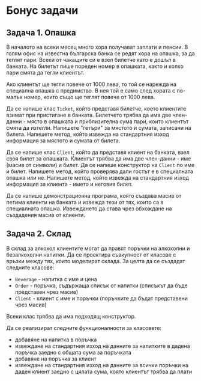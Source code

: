# Бонус задачи

## Задача 1. Опашка

В началото на всеки месец много хора получават заплати и пенсии. 
В голям офис на известна българска банка се редят хора на опашка, за да теглят пари.
Всеки от чакащите си е взел билетче като е дошъл в банката.
На билетът пише пореден номер в опашката, както и колко пари смята да тегли клиентът.

Ако клиентът ще тегли повече от 1000 лева, то той се нарежда на специална опашка с предимство.
В нея той е само след хората с по-малък номер, които също ще теглят повече от 1000 лева.

Да се напише клас `Ticket`, който представя билетче, което клиентите взимат при пристигане в банката.
Билетчето трябва да има две член-данни - място в опашката и приблизителна сума пари, които клиентът 
смята да изтегли.
Напишете "гетъри" за мястото и сумата, записани на билета. Напишете метод, който извежда на 
стандартния изход информация за мястото и сумата от билета.

Да се напише клас `Client`, който да представя клиент на банката, взел своя билет за опашката.
Клиентът трябва да има две член-данни - име (масив от символи) и билет.
Да се напише конструктор на `Client` по име и билет.
Напишете метод, който проверява дали гостът е в специалната опашка или не.
Напишете метод, който извежда на стандартния изход информация за клиента - името и неговия билет.

Да се напише демонстрационна програма, която създава масив от петима клиенти на банката
и извежда тези от тях, които са в специалната опашка. 
Извеждането да става чрез обхождане на създадения масив от клиенти.


## Задача 2. Склад

В склад за алкохол клиентите могат да правят поръчки на алкохолни и безалкохолни напитки.
Да се проектира съвкупност от класове с връзки между тях, които моделират
склада. За целта да се създадат следните класове:

- `Beverage` - напитка с име и цена
- `Order` - поръчка, съдържаща списък от напитки (списъкът да бъде представен
чрез масив)
- `Client` - клиент с име и поръчки (поръчките да бъдат представени чрез
масив)

Всеки клас трябва да има подходящ конструктор.

Да се реализират следните функционалности за класовете:

- добавяне на напитка в поръчка
- извеждане на стандартния изход на данните за напитките в дадена поръчка заедно с общата сума за поръчката
- добавяне на поръчка за клиент
- извеждане на стандартния изход на данните за всички поръчки на даден клиент заедно с цялата сума, която
клиентът трябва да плати
